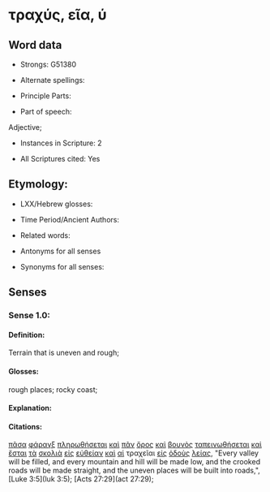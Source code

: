 # τραχύς, εῖα, ύ 

<!-- Status: S2=NeedsReview -->
<!-- Lexica used for edits: BDAG, FFM, LN, A-S -->

## Word data

* Strongs: G51380

* Alternate spellings:

* Principle Parts: 

* Part of speech: 

Adjective;

* Instances in Scripture: 2

* All Scriptures cited: Yes

## Etymology: 

* LXX/Hebrew glosses: 

* Time Period/Ancient Authors: 

* Related words: 

* Antonyms for all senses

* Synonyms for all senses: 

## Senses 

### Sense 1.0:

#### Definition: 

Terrain that is uneven and rough;

#### Glosses:

rough places; rocky coast;

#### Explanation:

#### Citations:

[πᾶσα](../G39560/01.md) [φάραγξ](../G53270/01.md) [πληρωθήσεται](../G41370/01.md) [καὶ](../G25320/01.md) [πᾶν](../G39560/01.md) [ὄρος](../G37350/01.md) [καὶ](../G25320/01.md) [βουνὸς](../G10150/01.md) [ταπεινωθήσεται](../G50130/01.md) [καὶ](../G25320/01.md) [ἔσται](../G99999/01.md) [τὰ](../G35880/01.md) [σκολιὰ](../G46460/01.md) [εἰς](../G15190/01.md) [εὐθείαν](../G21170/01.md) [καὶ](../G25320/01.md) [αἱ](../G35880/01.md) τραχεῖαι [εἰς](../G15190/01.md) [ὁδοὺς](../G35980/01.md) [λείας](../G30060/01.md), 
"Every valley will be filled, and every mountain and hill will be made low, and the crooked roads will be made straight, and the uneven places will be built into roads,", 
[Luke 3:5](luk 3:5);  [Acts 27:29](act 27:29); 
